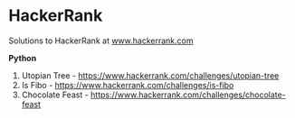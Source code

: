 HackerRank
==========

Solutions to HackerRank at www.hackerrank.com

**Python**

1. Utopian Tree - https://www.hackerrank.com/challenges/utopian-tree
2. Is Fibo - https://www.hackerrank.com/challenges/is-fibo
3. Chocolate Feast - https://www.hackerrank.com/challenges/chocolate-feast
